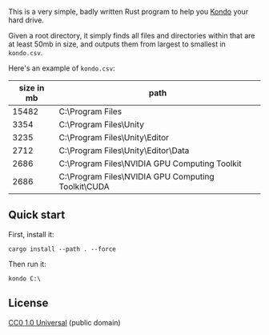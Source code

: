 This is a very simple, badly written Rust program to help you
[Kondo][] your hard drive.

Given a root directory, it simply finds all files and directories
within that are at least 50mb in size, and outputs them
from largest to smallest in `kondo.csv`.

Here's an example of `kondo.csv`:

| size in mb | path                                               | 
|------------|----------------------------------------------------| 
| 15482      | C:\Program Files                                   | 
| 3354       | C:\Program Files\Unity                             | 
| 3235       | C:\Program Files\Unity\Editor                      | 
| 2712       | C:\Program Files\Unity\Editor\Data                 | 
| 2686       | C:\Program Files\NVIDIA GPU Computing Toolkit      | 
| 2686       | C:\Program Files\NVIDIA GPU Computing Toolkit\CUDA | 

[Kondo]: https://en.wikipedia.org/wiki/Marie_Kondo

## Quick start

First, install it:

```
cargo install --path . --force
```

Then run it:

```
kondo C:\
```

## License

[CC0 1.0 Universal](https://creativecommons.org/publicdomain/zero/1.0/) (public domain)
